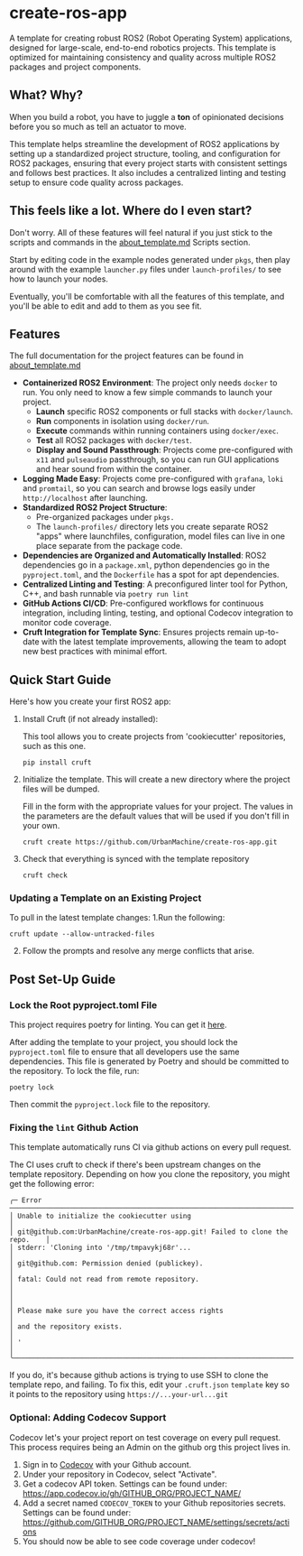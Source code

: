 # create-ros-app

A template for creating robust ROS2 (Robot Operating System) applications, designed for large-scale, end-to-end robotics projects. This template is optimized for maintaining consistency and quality across multiple ROS2 packages and project components.

## What? Why?

When you build a robot, you have to juggle a **ton** of opinionated decisions before you so much as tell an actuator to move.

This template helps streamline the development of ROS2 applications by setting up a standardized project structure, tooling, and configuration for ROS2 packages, ensuring that every project starts with consistent settings and follows best practices. It also includes a centralized linting and testing setup to ensure code quality across packages.

## This feels like a lot. Where do I even start?

Don't worry. All of these features will feel natural if you just stick to the scripts and
commands in the [about_template.md](%7B%7Bcookiecutter.project_name%7D%7D/docs/about_template.md) Scripts section.

Start by editing code in the example nodes generated under `pkgs`, then play around with
the example `launcher.py` files under `launch-profiles/` to see how to launch your nodes.

Eventually, you'll be comfortable with all the features of this template, and you'll be able to
edit and add to them as you see fit.

## Features

The full documentation for the project features can be found in [about_template.md](%7B%7Bcookiecutter.project_name%7D%7D/docs/about_template.md)

- **Containerized ROS2 Environment**: The project only needs `docker` to run. You only need to know a few simple commands to launch your project. 
  - **Launch** specific ROS2 components or full stacks with `docker/launch`.
  - **Run** components in isolation using `docker/run`.
  - **Execute** commands within running containers using `docker/exec`.
  - **Test** all ROS2 packages with `docker/test`.
  - **Display and Sound Passthrough**: Projects come pre-configured with `x11` and `pulseaudio` passthrough, so you can run GUI applications and hear sound from within the container.
- **Logging Made Easy**: Projects come pre-configured with `grafana`, `loki` and `promtail`, so you can search and browse logs easily under `http://localhost` after launching.
- **Standardized ROS2 Project Structure**: 
  - Pre-organized packages under `pkgs.`
  - The `launch-profiles/` directory lets you create separate ROS2 "apps" where launchfiles, configuration, model files can live in one place separate from the package code.
- **Dependencies are Organized and Automatically Installed**: ROS2 dependencies go in a `package.xml`, python dependencies go in the `pyproject.toml`, and the `Dockerfile` has a spot for apt dependencies.
- **Centralized Linting and Testing**: A preconfigured linter tool for Python, C++, and bash runnable via `poetry run lint`
- **GitHub Actions CI/CD**: Pre-configured workflows for continuous integration, including linting, testing, and optional Codecov integration to monitor code coverage.
- **Cruft Integration for Template Sync**: Ensures projects remain up-to-date with the latest template improvements, allowing the team to adopt new best practices with minimal effort.


## Quick Start Guide

Here's how you create your first ROS2 app:

1. Install Cruft (if not already installed):

   This tool allows you to create projects from 'cookiecutter' repositories, such as this one. 
   ```shell
   pip install cruft
   ```
2. Initialize the template. This will create a new directory where the project files will
   be dumped.
   
   Fill in the form with the appropriate values for your project. The values in the 
   parameters are the default values that will be used if you don't fill in your own.
   ```shell
   cruft create https://github.com/UrbanMachine/create-ros-app.git
   ```
3. Check that everything is synced with the template repository
   ```shell
   cruft check
   ```


### Updating a Template on an Existing Project 
To pull in the latest template changes:
1.Run the following:
   ```shell
   cruft update --allow-untracked-files
   ```
2. Follow the prompts and resolve any merge conflicts that arise.

## Post Set-Up Guide
### Lock the Root pyproject.toml File

This project requires poetry for linting. You can get it [here](https://python-poetry.org/docs/). 

After adding the template to your project, you should lock the `pyproject.toml` file to ensure that all developers use the same dependencies. This file is generated by Poetry and should be committed to the repository. To lock the file, run:
```shell
poetry lock
```


Then commit the `pyproject.lock` file to the repository.

### Fixing the `lint` Github Action
This template automatically runs CI via github actions on every pull request. 

The CI uses cruft to check if there's been upstream changes on the template repository.
Depending on how you clone the repository, you might get the following error:

```shell
╭─ Error ──────────────────────────────────────────────────────────────────────╮
│ Unable to initialize the cookiecutter using                                  │
│ git@github.com:UrbanMachine/create-ros-app.git! Failed to clone the repo.    │
│ stderr: 'Cloning into '/tmp/tmpavykj68r'...                                  │
│ git@github.com: Permission denied (publickey).                               │
│ fatal: Could not read from remote repository.                                │
│                                                                              │
│ Please make sure you have the correct access rights                          │
│ and the repository exists.                                                   │
│ '                                                                            │
╰──────────────────────────────────────────────────────────────────────────────╯
```

If you do, it's because github actions is trying to use SSH to clone the template repo, 
and failing. To fix this, edit your `.cruft.json` `template` key so it points to the
repository using `https://...your-url...git`

### Optional: Adding Codecov Support
Codecov let's your project report on test coverage on every pull request. This process requires being an Admin on the github org this project lives in.

1. Sign in to [Codecov](https://about.codecov.io/sign-up/) with your Github account.
2. Under your repository in Codecov, select "Activate".
3. Get a codecov API token. Settings can be found under:
   https://app.codecov.io/gh/GITHUB_ORG/PROJECT_NAME/
4. Add a secret named `CODECOV_TOKEN` to your Github repositories secrets. Settings can be found under: 
   https://github.com/GITHUB_ORG/PROJECT_NAME/settings/secrets/actions
6. You should now be able to see code coverage under codecov!

